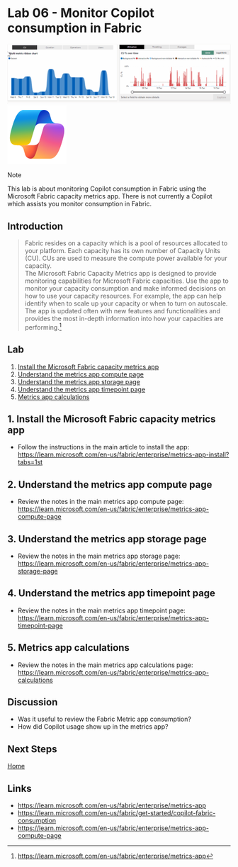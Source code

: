 # Lab 06 - Monitor Copilot consumption in Fabric 

![Metrics App](/images/fabric-cross-filter.gif)
![Copilot](/images/copilot.svg)

> [!NOTE]
> This lab is about monitoring Copilot consumption in Fabric using the Microsoft Fabric capacity metrics app.  There is not currently a Copilot which assists you monitor consumption in Fabric.

## Introduction
> Fabric resides on a capacity which is a pool of resources allocated to your platform. Each capacity has its own number of Capacity Units (CU). CUs are used to measure the compute power available for your capacity.  
The Microsoft Fabric Capacity Metrics app is designed to provide monitoring capabilities for Microsoft Fabric capacities. Use the app to monitor your capacity consumption and make informed decisions on how to use your capacity resources. For example, the app can help identify when to scale up your capacity or when to turn on autoscale.  
The app is updated often with new features and functionalities and provides the most in-depth information into how your capacities are performing.[^1]

## Lab
1. [Install the Microsoft Fabric capacity metrics app](#1-install-the-microsoft-fabric-capacity-metrics-app)
2. [Understand the metrics app compute page](#2-understand-the-metrics-app-compute-page)
3. [Understand the metrics app storage page](#3-understand-the-metrics-app-storage-page)
4. [Understand the metrics app timepoint page](#4-understand-the-metrics-app-timepoint-page)
5. [Metrics app calculations](#5-metrics-app-calculations)

## 1. Install the Microsoft Fabric capacity metrics app
- Follow the instructions in the main article to install the app:
https://learn.microsoft.com/en-us/fabric/enterprise/metrics-app-install?tabs=1st

## 2. Understand the metrics app compute page
- Review the notes in the main metrics app compute page: https://learn.microsoft.com/en-us/fabric/enterprise/metrics-app-compute-page

## 3. Understand the metrics app storage page
- Review the notes in the main metrics app storage page: https://learn.microsoft.com/en-us/fabric/enterprise/metrics-app-storage-page

## 4. Understand the metrics app timepoint page
 - Review the notes in the main metrics app timepoint page: https://learn.microsoft.com/en-us/fabric/enterprise/metrics-app-timepoint-page

## 5. Metrics app calculations
- Review the notes in the main metrics app calculations page: https://learn.microsoft.com/en-us/fabric/enterprise/metrics-app-calculations

## Discussion
- Was it useful to review the Fabric Metric app consumption?
- How did Copilot usage show up in the metrics app?

## Next Steps
[Home](/README.md)

## Links
- https://learn.microsoft.com/en-us/fabric/enterprise/metrics-app
- https://learn.microsoft.com/en-us/fabric/get-started/copilot-fabric-consumption
- https://learn.microsoft.com/en-us/fabric/enterprise/metrics-app-compute-page


[^1]: https://learn.microsoft.com/en-us/fabric/enterprise/metrics-app